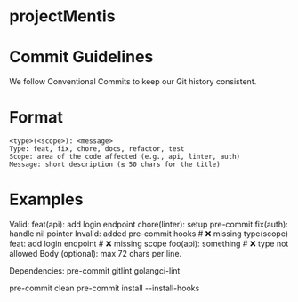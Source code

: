 # projectMentis

# Commit Guidelines
We follow Conventional Commits to keep our Git history consistent.

# Format
    <type>(<scope>): <message>
    Type: feat, fix, chore, docs, refactor, test
    Scope: area of the code affected (e.g., api, linter, auth)
    Message: short description (≤ 50 chars for the title)
# Examples
Valid:
    feat(api): add login endpoint
    chore(linter): setup pre-commit
    fix(auth): handle nil pointer
Invalid:
    added pre-commit hooks       # ❌ missing type(scope)
    feat: add login endpoint     # ❌ missing scope
    foo(api): something          # ❌ type not allowed
Body (optional): max 72 chars per line.

Dependencies:
    pre-commit
    gitlint
    golangci-lint

pre-commit clean 
pre-commit install --install-hooks  
